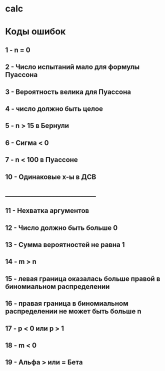 # calc


# Коды ошибок
## 1 - n = 0
## 2 - Число испытаний мало для формулы Пуассона
## 3 - Вероятность велика для Пуассона
## 4 - число должно быть целое
## 5 - n > 15 в Бернули
## 6 - Сигма < 0
## 7 - n < 100 в Пуассоне
## 10 - Одинаковые x-ы в ДСВ
## _____________________________
## 11 - Нехватка аргументов
## 12 - Число должно быть больше 0
## 13 - Сумма вероятностей не равна 1
## 14 - m > n
## 15 -  левая граница оказалась больше правой в биномиальном распределении
## 16 -  правая граница в биномиальном распределении не может быть больше n
## 17 -  p < 0 или p > 1
## 18 -  m < 0
## 19 - Альфа > или = Бета
